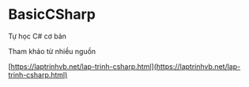 # BasicCSharp

Tự học C# cơ bản

Tham khảo từ nhiều nguồn

[https://laptrinhvb.net/lap-trinh-csharp.html](https://laptrinhvb.net/lap-trinh-csharp.html)
